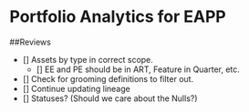 # Portfolio Analytics for EAPP
##Reviews
- [] Assets by type in correct scope.
     - [] EE and PE should be in ART, Feature in Quarter, etc.
- [] Check for grooming definitions to filter out.
- [] Continue updating lineage
- [] Statuses? (Should we care about the Nulls?)

